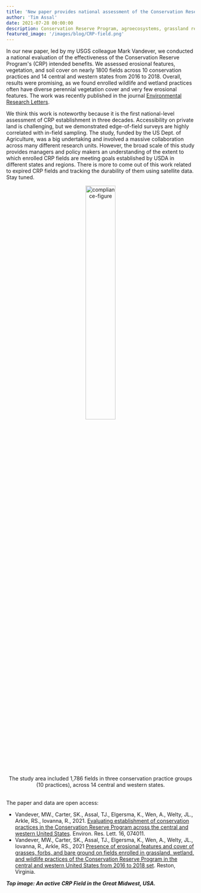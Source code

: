 ```yaml
---
title: 'New paper provides national assessment of the Conservation Reserve Program'
author: 'Tim Assal'
date: 2021-07-28 00:00:00
description: Conservation Reserve Program, agroecosystems, grassland restoration, science communication, lay summary
featured_image: '/images/blog/CRP-field.png'
---
```


In our new paper, led by my USGS colleague Mark Vandever, we conducted a national evaluation of the effectiveness of the Conservation Reserve Program's (CRP) intended benefits. We assessed erosional features, vegetation, and soil cover on nearly 1800 fields across 10 conservation practices and 14 central and western states from 2016 to 2018. Overall, results were promising, as we found enrolled wildlife and wetland practices often have diverse perennial vegetation cover and very few erosional features. The work was recently published in the journal [Environmental Research Letters](https://iopscience.iop.org/article/10.1088/1748-9326/ac06f8/meta).

We think this work is noteworthy because it is the first national-level assessment of CRP establishment in three decades. Accessibility on private land is challenging, but we demonstrated edge-of-field surveys are highly correlated with in-field sampling. The study, funded by the US Dept. of Agriculture, was a big undertaking and involved a massive collaboration across many different research units. However, the broad scale of this study provides managers and policy makers an understanding of the extent to which enrolled CRP fields are meeting goals established by USDA in different states and regions. There is more to come out of this work related to expired CRP fields and tracking the durability of them using satellite data. Stay tuned.  

<p align="center">
  <img alt="compliance-figure" src="/images/blog/compliance_manuscript_figure1.jpg style="width: 40%; height= 40%">
</p> 
<center>The study area included 1,786 fields in three conservation practice groups (10 practices), across 14 central and western states.</center>
<br>

The paper and data are open access:
- Vandever, MW., Carter, SK., Assal, TJ., Elgersma, K., Wen, A., Welty, JL., Arkle, RS., Iovanna, R., 2021. [Evaluating establishment of conservation practices in the Conservation Reserve Program across the central and western United States](https://iopscience.iop.org/article/10.1088/1748-9326/ac06f8/meta). Environ. Res. Lett. 16, 074011. 
- Vandever, MW., Carter, SK., Assal, TJ., Elgersma, K., Wen, A., Welty, JL., Iovanna, R., Arkle, RS., 2021 [Presence of erosional features and cover of grasses, forbs, and bare ground on fields enrolled in grassland, wetland, and wildlife practices of the Conservation Reserve Program in the central and western United States from 2016 to 2018 set](https://data.usgs.gov/datacatalog/data/USGS:5fa310dcd34e198cb7960c30). Reston, Virginia. 

***Top image: An active CRP Field in the Great Midwest, USA.***  

